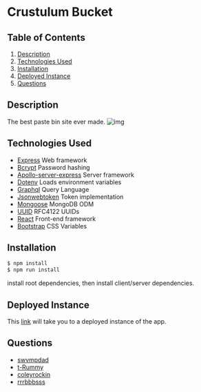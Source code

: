 # Crustulum Bucket

## Table of Contents

1. [Description](#Description)
1. [Technologies Used](#Technologies-Used)
1. [Installation](#Installation)
1. [Deployed Instance](#Deployed-Instance)
1. [Questions](#Questions)

## Description
The best paste bin site ever made.
![img](.)

## Technologies Used
- [Express](https://expressjs.com/) Web framework
- [Bcrypt](https://github.com/kelektiv/node.bcrypt.js) Password hashing
- [Apollo-server-express](https://www.npmjs.com/package/apollo-server-express) Server framework
- [Dotenv](https://www.npmjs.com/package/dotenv) Loads environment variables
- [Graphql](https://www.npmjs.com/package/graphql) Query Language 
- [Jsonwebtoken](https://github.com/auth0/node-jsonwebtoken) Token implementation
- [Mongoose](https://github.com/Automattic/mongoose) MongoDB ODM
- [UUID](https://www.npmjs.com/package/uuid) RFC4122 UUIDs
- [React](https://reactjs.org/) Front-end framework
- [Bootstrap](https://getbootstrap.com/) CSS Variables

## Installation
```sh
$ npm install
$ npm run install
```
install root dependencies, then install client/server dependencies.

## Deployed Instance

This [link]() will take you to a deployed instance of the app.

## Questions

- [swvmpdad](https://github.com/swvmpdad)
- [t-Rummy](https://github.com/T-rummy)
- [coleyrockin](https://github.com/coleyrockin)
- [rrrbbbsss](https://github.com/rrrbbbsss)
